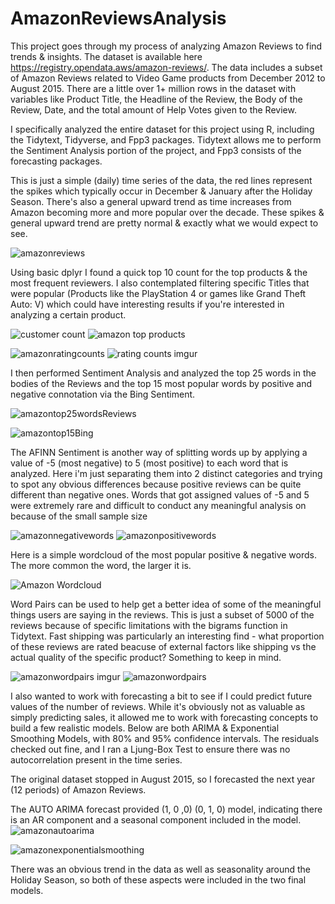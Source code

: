 # AmazonReviewsAnalysis
This project goes through my process of analyzing Amazon Reviews to find trends & insights.  The dataset is available here https://registry.opendata.aws/amazon-reviews/.  The data includes a subset of Amazon Reviews related to Video Game products from December 2012 to August 2015.  There are a little over 1+ million rows in the dataset with variables like Product Title, the Headline of the Review, the Body of the Review, Date, and the total amount of Help Votes given to the Review.

I specifically analyzed the entire dataset for this project using R, including the Tidytext, Tidyverse, and Fpp3 packages.  Tidytext allows me to perform the Sentiment Analysis portion of the project, and Fpp3 consists of the forecasting packages.

This is just a simple (daily) time series of the data, the red lines represent the spikes which typically occur in December & January after the Holiday Season.  There's also a general upward trend as time increases from Amazon becoming more and more popular over the decade.  These spikes & general upward trend are pretty normal & exactly what we would expect to see.

![amazonreviews](https://user-images.githubusercontent.com/16946556/75714753-246ed000-5c81-11ea-8c7a-ef3c175e144e.png)

Using basic dplyr I found a quick top 10 count for the top products & the most frequent reviewers.  I also contemplated filtering specific Titles that were popular (Products like the PlayStation 4 or games like Grand Theft Auto: V) which could have interesting results if you're interested in analyzing a certain product.

![customer count](https://user-images.githubusercontent.com/16946556/76690608-d94ca980-65fe-11ea-8326-4c930987dd3c.png)
![amazon top products](https://user-images.githubusercontent.com/16946556/76690609-d9e54000-65fe-11ea-8369-25138ae047ca.png)

![amazonratingcounts](https://user-images.githubusercontent.com/16946556/77356708-16522380-6d04-11ea-8a51-9bc24239c76b.png)
![rating counts imgur](https://user-images.githubusercontent.com/16946556/77356710-16eaba00-6d04-11ea-98d0-b7f984f1c8b3.png)


I then performed Sentiment Analysis and analyzed the top 25 words in the bodies of the Reviews and the top 15 most popular words by positive and negative connotation via the Bing Sentiment.  

![amazontop25wordsReviews](https://user-images.githubusercontent.com/16946556/75707751-57f72d80-5c74-11ea-8588-4a98a78d4624.png)

![amazontop15Bing](https://user-images.githubusercontent.com/16946556/75707757-59c0f100-5c74-11ea-8808-b8cae7c365dd.png)

The AFINN Sentiment is another way of splitting words up by applying a value of -5 (most negative) to 5 (most positive) to each word that is analyzed.  Here i'm just separating them into 2 distinct categories and trying to spot any obvious differences because positive reviews can be quite different than negative ones.  Words that got assigned values of -5 and 5 were extremely rare and difficult to conduct any meaningful analysis on because of the small sample size

![amazonnegativewords](https://user-images.githubusercontent.com/16946556/75707755-59c0f100-5c74-11ea-8c84-96dfbd4d6ec7.png)
![amazonpositivewords](https://user-images.githubusercontent.com/16946556/75707756-59c0f100-5c74-11ea-92f9-3704e20ce6ba.png)

Here is a simple wordcloud of the most popular positive & negative words.  The more common the word, the larger it is. 

![Amazon Wordcloud](https://user-images.githubusercontent.com/16946556/75715404-369d3e00-5c82-11ea-8078-a64f19cd94ee.png)

Word Pairs can be used to help get a better idea of some of the meaningful things users are saying in the reviews.  This is just a subset of 5000 of the reviews because of specific limitations with the bigrams function in Tidytext.  Fast shipping was particularly an interesting find - what proportion of these reviews are rated beacuse of external factors like shipping vs the actual quality of the specific product?  Something to keep in mind.  

![amazonwordpairs imgur](https://user-images.githubusercontent.com/16946556/76804416-675c9780-6799-11ea-8c1f-741978cd955d.png)
![amazonwordpairs](https://user-images.githubusercontent.com/16946556/76804197-eac9b900-6798-11ea-8db3-36690d60b86c.png)


I also wanted to work with forecasting a bit to see if I could predict future values of the number of reviews.  While it's obviously not as valuable as simply predicting sales, it allowed me to work with forecasting concepts to build a few realistic models.  Below are both ARIMA & Exponential Smoothing Models, with 80% and 95% confidence intervals.  The residuals checked out fine, and I ran a Ljung-Box Test to ensure there was no autocorrelation present in the time series.  

The original dataset stopped in August 2015, so I forecasted the next year (12 periods) of Amazon Reviews.

The AUTO ARIMA forecast provided (1, 0 ,0) (0, 1, 0) model, indicating there is an AR component and a seasonal component included in the model.
![amazonautoarima](https://user-images.githubusercontent.com/16946556/75707752-59285a80-5c74-11ea-8ee0-585e1cbd118c.png)

![amazonexponentialsmoothing](https://user-images.githubusercontent.com/16946556/75707753-59285a80-5c74-11ea-8d17-ed225f31399d.png)

There was an obvious trend in the data as well as seasonality around the Holiday Season, so both of these aspects were included in the two final models.  
